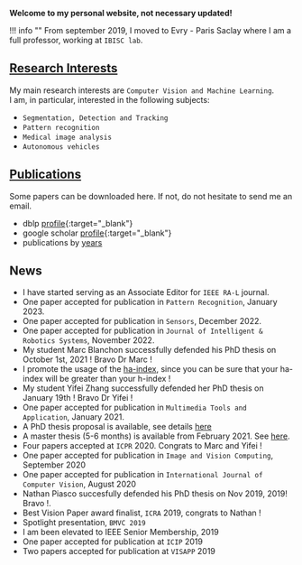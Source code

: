 <!-- ![How professor spend their time](images/home.gif) -->

**Welcome to my personal website, not necessary updated!**

!!! info ""
    From september 2019, I moved to Evry - Paris Saclay where I am a full professor, working at `IBISC lab`.

## [Research Interests](research.md)

My main research interests are `Computer Vision and Machine Learning`. <br/>
I am, in particular, interested in the following subjects:

* `Segmentation, Detection and Tracking`
* `Pattern recognition`
* `Medical image analysis`
* `Autonomous vehicles`


## [Publications](publications.md)

Some papers can be downloaded here. If not, do not hesitate to send me an email.

* dblp [profile](https://dblp.uni-trier.de/pid/02/2939.html){:target="_blank"}
* google scholar [profile](https://scholar.google.fr/citations?user=RuWlFUsAAAAJ&hl=en){:target="_blank"}
* publications by [years](publications.md)


## News

* I have started serving as an Associate Editor for `IEEE RA-L` journal.
* One paper accepted for publication in `Pattern Recognition`, January 2023.
* One paper accepted for publication in `Sensors`, December 2022.
* One paper accepted for publication in `Journal of Intelligent & Robotics Systems`, November 2022.
* My student Marc Blanchon successfully defended his PhD thesis on October 1st, 2021 ! Bravo Dr Marc !
* I promote the usage of the [ha-index](https://www.irif.fr/~haberm/haindex.html), since you can be sure that your ha-index will be greater than your h-index ! 
* My student Yifei Zhang successfully defended her PhD thesis on January 19th ! Bravo Dr Yifei !
* One paper accepted for publication in `Multimedia Tools and Application`, January 2021.
* A PhD thesis proposal is available, see details [here](https://sites.google.com/view/dsidibe/jobs)
* A master thesis (5-6 months) is available from February 2021. See [here](https://sites.google.com/view/dsidibe/jobs).
* Four papers accepted at `ICPR` 2020. Congrats to Marc and Yifei !
* One paper accepted for publication in `Image and Vision Computing`, September 2020
* One paper accepted for publication in `International Journal of Computer Vision`, August 2020
* Nathan Piasco succesfully defended his PhD thesis on Nov 2019, 2019! Bravo !.
* Best Vision Paper award finalist, `ICRA` 2019, congrats to Nathan !
* Spotlight presentation, `BMVC 2019`
* I am been elevated to IEEE Senior Membership, 2019
* One paper accepted for publication at `ICIP` 2019
* Two papers accepted for publication at `VISAPP` 2019
